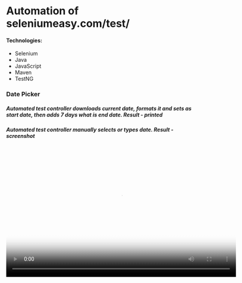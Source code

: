 # Automation of seleniumeasy.com/test/

#### Technologies:
* Selenium
* Java
* JavaScript
* Maven
* TestNG

### Date Picker
##### Automated test controller downloads current date, formats it and sets as start date, then adds 7 days what is end date. Result - printed
##### Automated test controller manually selects or types date. Result - screenshot


<video poster="poster.jpg" width="618" height="347" controls preload> 
    <source src="video.mp4" media="only screen and (min-device-width: 568px)"></source> 
    <source src="video.iphone.mp4" media="only screen and (max-device-width: 568px)"></source> 
    <source src="video.webm"></source> 
</video>




